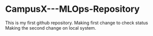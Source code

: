 # CampusX---MLOps-Repository
This is my first github repository.
Making first change to check status
Making the second change on local system.